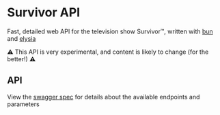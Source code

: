 # Survivor API

Fast, detailed web API for the television show Survivor:tm:, written with [bun](https://bun.sh/) and [elysia](https://elysiajs.com/)

:warning: This API is very experimental, and content is likely to change (for the better!) :warning:

## API

View the [swagger spec](https://survivor-api.fly.dev/swagger) for details about the available endpoints and parameters
